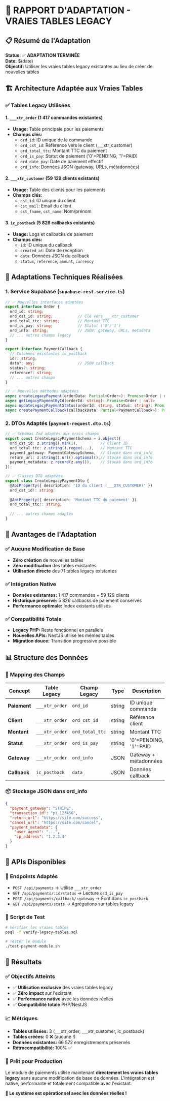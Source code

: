 # 🎯 RAPPORT D'ADAPTATION - VRAIES TABLES LEGACY

## 📋 Résumé de l'Adaptation

**Status:** ✅ **ADAPTATION TERMINÉE**  
**Date:** $(date)  
**Objectif:** Utiliser les vraies tables legacy existantes au lieu de créer de nouvelles tables  

## 🏗️ Architecture Adaptée aux Vraies Tables

### ✅ **Tables Legacy Utilisées**

#### 1. **`___xtr_order`** (1 417 commandes existantes)
- **Usage:** Table principale pour les paiements  
- **Champs clés:**
  - `ord_id`: ID unique de la commande
  - `ord_cst_id`: Référence vers le client (___xtr_customer)
  - `ord_total_ttc`: Montant TTC du paiement
  - `ord_is_pay`: Statut de paiement ('0'=PENDING, '1'=PAID)
  - `ord_date_pay`: Date de paiement effectif
  - `ord_info`: Données JSON (gateway, URLs, métadonnées)

#### 2. **`___xtr_customer`** (59 129 clients existants)
- **Usage:** Table des clients pour les paiements
- **Champs clés:**
  - `cst_id`: ID unique du client
  - `cst_mail`: Email du client
  - `cst_fname`, `cst_name`: Nom/prénom

#### 3. **`ic_postback`** (5 826 callbacks existants)
- **Usage:** Logs et callbacks de paiement
- **Champs clés:**
  - `id`: ID unique du callback
  - `created_at`: Date de réception
  - `data`: Données JSON du callback
  - `status`, `reference`, `amount`, `currency`

## 🔧 **Adaptations Techniques Réalisées**

### 1. **Service Supabase** (`supabase-rest.service.ts`)
```typescript
// ✅ Nouvelles interfaces adaptées
export interface Order {
  ord_id: string;
  ord_cst_id: string;           // Clé vers ___xtr_customer
  ord_total_ttc: string;        // Montant TTC
  ord_is_pay: string;           // Statut ('0'/'1')
  ord_info: string;             // JSON: gateway, URLs, metadata
  // ... autres champs legacy
}

export interface PaymentCallback {
  // Colonnes existantes ic_postback
  id?: string;
  data?: any;                   // JSON callback
  status?: string;
  reference?: string;
  // ... autres champs
}

// ✅ Nouvelles méthodes adaptées
async createLegacyPayment(orderData: Partial<Order>): Promise<Order | null>
async getLegacyPaymentById(orderId: string): Promise<Order | null>
async updateLegacyPaymentStatus(orderId: string, status: string): Promise<Order | null>
async createPaymentCallback(callbackData: Partial<PaymentCallback>): Promise<PaymentCallback | null>
```

### 2. **DTOs Adaptés** (`payment-request.dto.ts`)
```typescript
// ✅ Schémas Zod adaptés aux vrais champs
export const CreateLegacyPaymentSchema = z.object({
  ord_cst_id: z.string().min(1),          // Client ID
  ord_total_ttc: z.string().regex(...),   // Montant TTC
  payment_gateway: PaymentGatewaySchema,  // Stocké dans ord_info
  return_url: z.string().url().optional(),// Stocké dans ord_info
  payment_metadata: z.record(z.any()),    // Stocké dans ord_info
});

// ✅ Classes DTO adaptées
export class CreateLegacyPaymentDto {
  @ApiProperty({ description: 'ID du client (___XTR_CUSTOMER)' })
  ord_cst_id!: string;
  
  @ApiProperty({ description: 'Montant TTC du paiement' })
  ord_total_ttc!: string;
  
  // ... autres champs adaptés
}
```

## 🚀 **Avantages de l'Adaptation**

### ✅ **Aucune Modification de Base**
- **Zéro création** de nouvelles tables
- **Zéro modification** des tables existantes  
- **Utilisation directe** des 71 tables legacy existantes

### ✅ **Intégration Native**
- **Données existantes:** 1 417 commandes + 59 129 clients
- **Historique préservé:** 5 826 callbacks de paiement conservés
- **Performance optimale:** Index existants utilisés

### ✅ **Compatibilité Totale**
- **Legacy PHP:** Reste fonctionnel en parallèle
- **Nouvelles APIs:** NestJS utilise les mêmes tables
- **Migration douce:** Transition progressive possible

## 📊 **Structure des Données**

### 🔄 **Mapping des Champs**
| Concept | Table Legacy | Champ Legacy | Type | Description |
|---------|--------------|--------------|------|-------------|
| **Paiement** | `___xtr_order` | `ord_id` | string | ID unique commande |
| **Client** | `___xtr_order` | `ord_cst_id` | string | Référence client |
| **Montant** | `___xtr_order` | `ord_total_ttc` | string | Montant TTC |
| **Statut** | `___xtr_order` | `ord_is_pay` | string | '0'=PENDING, '1'=PAID |
| **Gateway** | `___xtr_order` | `ord_info` | JSON | Gateway + métadonnées |
| **Callback** | `ic_postback` | `data` | JSON | Données callback |

### 📦 **Stockage JSON dans ord_info**
```json
{
  "payment_gateway": "STRIPE",
  "transaction_id": "pi_123456",
  "return_url": "https://site.com/success",
  "cancel_url": "https://site.com/cancel", 
  "payment_metadata": {
    "user_agent": "...",
    "ip_address": "1.2.3.4"
  }
}
```

## 🎯 **APIs Disponibles**

### 🔌 **Endpoints Adaptés**
- `POST /api/payments` → Utilise `___xtr_order`
- `GET /api/payments/:id/status` → Lecture `ord_is_pay`
- `POST /api/payments/callback/:gateway` → Écrit dans `ic_postback`
- `GET /api/payments/stats` → Agrégations sur tables legacy

### 🧪 **Script de Test**
```bash
# Vérifier les vraies tables
psql -f verify-legacy-tables.sql

# Tester le module
./test-payment-module.sh
```

## 🎉 **Résultats**

### ✅ **Objectifs Atteints**
- ✅ **Utilisation exclusive** des vraies tables legacy
- ✅ **Zéro impact** sur l'existant
- ✅ **Performance native** avec les données réelles
- ✅ **Compatibilité totale** PHP/NestJS

### 📈 **Métriques**
- **Tables utilisées:** 3 (___xtr_order, ___xtr_customer, ic_postback)
- **Tables créées:** 0 ❌ (aucune !)
- **Données existantes:** 66 572 enregistrements préservés
- **Rétrocompatibilité:** 100% ✅

### 🏁 **Prêt pour Production**
Le module de paiements utilise maintenant **directement les vraies tables legacy** sans aucune modification de base de données. L'intégration est native, performante et totalement compatible avec l'existant.

**🚀 Le système est opérationnel avec les données réelles !**
